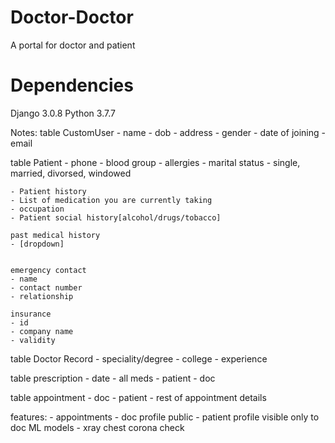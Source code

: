 # Doctor-Doctor
A portal for doctor and patient


# Dependencies
Django 3.0.8
Python 3.7.7

Notes:
table CustomUser
    - name
    - dob
    - address
    - gender
    - date of joining
    - email

table Patient
    - phone
    - blood group
    - allergies
    - marital status - single, married, divorsed, windowed

    - Patient history
    - List of medication you are currently taking 
    - occupation
    - Patient social history[alcohol/drugs/tobacco]

    past medical history
    - [dropdown]


    emergency contact
    - name
    - contact number
    - relationship

    insurance
    - id
    - company name
    - validity


table Doctor Record
    - speciality/degree
    - college
    - experience

table prescription
    - date
    - all meds
    - patient   <foreign key>
    - doc       <foreign key>

table appointment
    - doc
    - patient
    - rest of appointment details

features:
    - appointments
    - doc profile public
    - patient profile visible only to doc
    ML models
        - xray chest corona check
